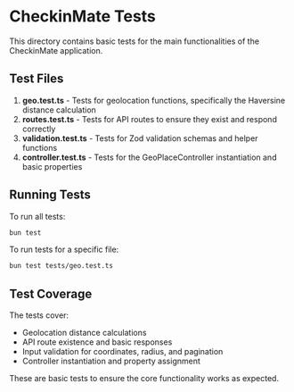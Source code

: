 # CheckinMate Tests

This directory contains basic tests for the main functionalities of the CheckinMate application.

## Test Files

1. **geo.test.ts** - Tests for geolocation functions, specifically the Haversine distance calculation
2. **routes.test.ts** - Tests for API routes to ensure they exist and respond correctly
3. **validation.test.ts** - Tests for Zod validation schemas and helper functions
4. **controller.test.ts** - Tests for the GeoPlaceController instantiation and basic properties

## Running Tests

To run all tests:

```bash
bun test
```

To run tests for a specific file:

```bash
bun test tests/geo.test.ts
```

## Test Coverage

The tests cover:

- Geolocation distance calculations
- API route existence and basic responses
- Input validation for coordinates, radius, and pagination
- Controller instantiation and property assignment

These are basic tests to ensure the core functionality works as expected.